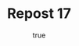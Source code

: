 ---
title: Repost 17
originalPost: https://francisrubio.antaresph.dev/writing/building-websites-with-vanilla/
sourceUrl: https://mstdn.party/@teacherbuknoy/109588727681128694#favorited-by-109340189383969565
type: like-of
dtPublished: 2022-12-29T15:03:08Z
author:
  name: "Phil Nelson"
  photo: https://webmention.io/avatar/files.mstdn.party/6c12e6862e0bcc48da204eb5cbf9d0cafc2b0a386e4f62f25a6b6e42af3eb06d.jpg
  url: https://wrestling.social/@phil
---